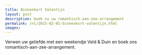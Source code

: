 ```yaml
---
title: Binnenkort Valentijn
layout: post
description: boek nu uw romantisch-aan-zee-arrangement
permalink: /nl/2015-02-01-binnenkort-valentijn.html
images: 
---
```


Verwen uw geliefde met een weekendje Veld & Duin en boek ons romantisch-aan-zee-arrangement. 